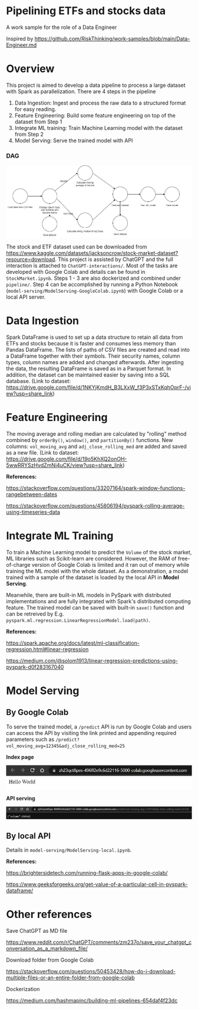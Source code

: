 # Pipelining ETFs and stocks data
A work sample for the role of a Data Engineer

Inspired by https://github.com/RiskThinking/work-samples/blob/main/Data-Engineer.md

# Overview
This project is aimed to develop a data pipeline to process a large dataset with Spark as parallelization. There are 4 steps in the pipeline 
1. Data Ingestion: Ingest and process the raw data to a structured format for easy reading.
2. Feature Engineering: Build some feature engineering on top of the dataset from Step 1
3. Integrate ML training: Train Machine Learning model with the dataset from Step 2
4. Model Serving: Serve the trained model with API

### DAG
![DAG](/pictures/DAG.png)

The stock and ETF dataset used can be downloaded from https://www.kaggle.com/datasets/jacksoncrow/stock-market-dataset?resource=download. This project is assisted by ChatGPT and the full interaction is attached to `ChatGPT-interactions/`. Most of the tasks are developed with Google Colab and details can be found in `StockMarket.ipynb`. Steps 1 - 3 are also dockerized and combined under `pipeline/`. Step 4 can be accomplished by running a Python Notebook (`model-serving/ModelServing-GoogleColab.ipynb`) with Google Colab or a local API server.

# Data Ingestion
Spark DataFrame is used to set up a data structure to retain all data from ETFs and stocks because it is faster and consumes less memory than Pandas DataFrame. The lists of paths of CSV files are created and read into a DataFrame together with their symbols. Their security names, column types, column names are added and changed afterwards. After ingesting the data, the resulting DataFrame is saved as in a Parquet format. In addition, the dataset can be maintained easier by saving into a SQL database. (Link to dataset: https://drive.google.com/file/d/1NKYjKmdH_B3LXxW_f3P3xSTxKqhOprF-/view?usp=share_link)

# Feature Engineering
The moving average and rolling median are calculated by "rolling" method combined by `orderBy()`, `window()`, and `partitionBy()` functions. New columns: `vol_moving_avg` and `adj_close_rolling_med` are added and saved as a new file. (Link to dataset: https://drive.google.com/file/d/19o5KhXQ2onOH-5wwRRYSzHvdZmNi4uCK/view?usp=share_link)

**References:**

https://stackoverflow.com/questions/33207164/spark-window-functions-rangebetween-dates

https://stackoverflow.com/questions/45806194/pyspark-rolling-average-using-timeseries-data

# Integrate ML Training
To train a Machine Learning model to predict the `Volume` of the stock market, ML libraries such as Scikit-learn are considered. However, the RAM of free-of-charge version of Google Colab is limited and it ran out of memory while training the ML model with the whole dataset. As a demonstration, a model trained with a sample of the dataset is loaded by the local API in **Model Serving**.

Meanwhile, there are built-in ML models in PySpark with distributed implementations and are fully integrated with Spark's distributed computing feature. The trained model can be saved with built-in `save()` function and can be retreived by E.g. `pyspark.ml.regression.LinearRegressionModel.load(path)`.

**References:**

https://spark.apache.org/docs/latest/ml-classification-regression.html#linear-regression

https://medium.com/@solom1913/linear-regression-predictions-using-pyspark-d0f283167040

# Model Serving

## By Google Colab
To serve the trained model, a `/predict` API is run by Google Colab and users can access the API by visiting the link printed and appending required parameters such as `/predict?vol_moving_avg=12345&adj_close_rolling_med=25`

**Index page**

![Hello World](/pictures/model-serving-1.jpg)

**API serving**

![/predict](/pictures/model-serving-2.jpg)

## By local API
Details in `model-serving/ModelServing-local.ipynb`.

**References:**

https://brightersidetech.com/running-flask-apps-in-google-colab/

https://www.geeksforgeeks.org/get-value-of-a-particular-cell-in-pyspark-dataframe/


# Other references

Save ChatGPT as MD file

https://www.reddit.com/r/ChatGPT/comments/zm237o/save_your_chatgpt_conversation_as_a_markdown_file/

Download folder from Google Colab

https://stackoverflow.com/questions/50453428/how-do-i-download-multiple-files-or-an-entire-folder-from-google-colab

Dockerization

https://medium.com/hashmapinc/building-ml-pipelines-654daf4f23dc

